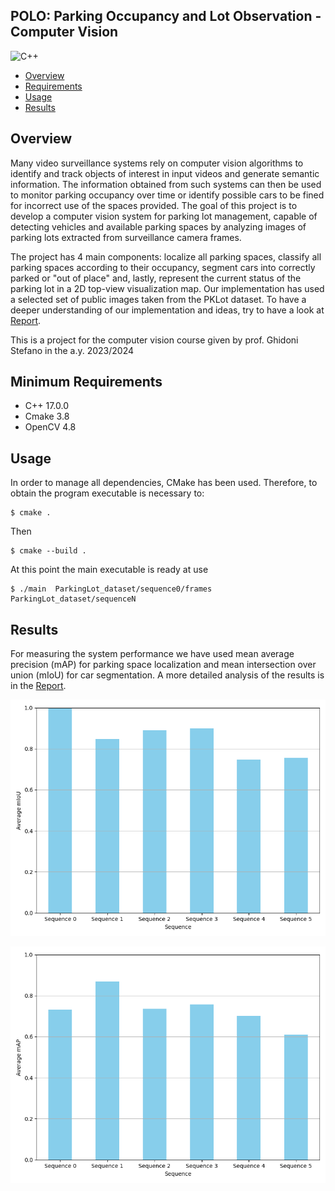 ## POLO: Parking Occupancy and Lot Observation - Computer Vision
![C++](https://img.shields.io/badge/C%2B%2B-00599C?style=for-the-badge&logo=c%2B%2B&logoColor=white)
- [Overview](#overview)
- [Requirements](#requirements)
- [Usage](#usage)
- [Results](#results)


## Overview
Many video surveillance systems rely on computer vision algorithms to identify and track objects of interest in input
videos and generate semantic information. The information obtained from such systems can then be used to monitor parking occupancy over time or
identify possible cars to be fined for incorrect use of the spaces provided. The goal of this project is to develop a computer vision system for parking lot management, capable of detecting
vehicles and available parking spaces by analyzing images of parking lots extracted from surveillance camera frames.

The project has 4 main components: localize all parking spaces, classify all parking spaces according to their occupancy, segment cars into correctly parked or "out of place" and, lastly, represent the current status of the parking lot in a 2D top-view visualization map.
Our implementation has used a selected set of public images taken from the PKLot dataset. To have a deeper understanding of our implementation and ideas, try to have a look at [Report](Report.pdf).

This is a project for the computer vision course given by prof. Ghidoni Stefano in the a.y. 2023/2024

## Minimum Requirements 
- C++ 17.0.0
- Cmake 3.8
- OpenCV 4.8


## Usage
In order to manage all dependencies, CMake has been used. Therefore, to obtain the program executable is necessary to:
```shell 
$ cmake . 
```
Then 
```shell 
$ cmake --build .
```
At this point the main executable is ready at use
```shell 
$ ./main  ParkingLot_dataset/sequence0/frames ParkingLot_dataset/sequenceN
```


## Results
For measuring the system performance we have used mean average precision (mAP) for parking space localization and mean intersection over union (mIoU) for car segmentation.
A more detailed analysis of the results is in the [Report](Report.pdf).

<p align="center">
  <img src="https://github.com/zincalex/POLO-CV/blob/main/ParkingLot_dataset/miou_final.png" />
</p>
<p align="center">
  <img src="https://github.com/zincalex/POLO-CV/blob/main/ParkingLot_dataset/mAP_final.png" />
</p>

